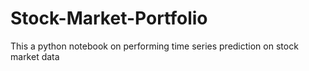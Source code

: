 # Stock-Market-Portfolio
This a python notebook on performing time series prediction on stock market data
